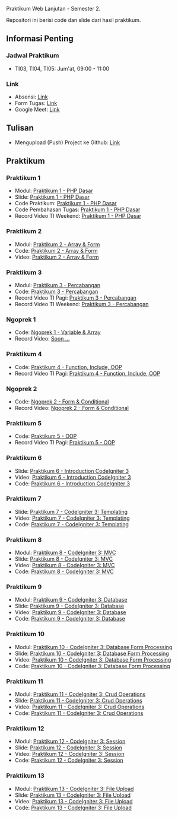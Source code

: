 Praktikum Web Lanjutan - Semester 2.

Repositori ini berisi code dan slide dari hasil praktikum.

## Informasi Penting

### Jadwal Praktikum

- TI03, TI04, TI05: Jum'at, 09:00 - 11:00

### Link

- Absensi: [Link](http://forms.gle/GJizFgnWFonogNUh7)
- Form Tugas: [Link](http://forms.gle/7BqQy4vNu7d4A6Lf9)
- Google Meet: [Link](http://meet.google.com/njg-mhqy-qvw)

## Tulisan

- Mengupload (Push) Project ke Github: [Link](https://aufaroot18.medium.com/mengupload-push-project-ke-github-5150cccb4409)

## Praktikum

### Praktikum 1

- Modul: [Praktikum 1 - PHP Dasar](https://elen.nurulfikri.ac.id/pluginfile.php/33857/mod_resource/content/0/01_praktikum_php.pdf)
- Slide: [Praktikum 1 - PHP Dasar](https://aufaroot18.github.io/pwl/Praktikum%201/Slide/Praktikum%201.pdf)
- Code Praktikum: [Praktikum 1 - PHP Dasar](https://github.com/aufaroot18/pwl/tree/main/Praktikum%201/Code)
- Code Pembahasan Tugas: [Praktikum 1 - PHP Dasar](https://github.com/aufaroot18/pwl/tree/main/Praktikum%201/Code%20Pembahasan%20Tugas)
- Record Video TI Weekend: [Praktikum 1 - PHP Dasar](https://drive.google.com/file/d/1i0TY5ptc_gER9yhMAkX2dxdXWE55yLLf/view)

### Praktikum 2

- Modul: [Praktikum 2 - Array & Form](https://elen.nurulfikri.ac.id/pluginfile.php/33857/mod_resource/content/0/01_praktikum_php.pdf)
- Code: [Praktikum 2 - Array & Form](https://github.com/aufaroot18/pwl/tree/main/Praktikum%202)
- Video: [Praktikum 2 - Array & Form](https://www.youtube.com/watch?v=xyqP6GdKVHk)

### Praktikum 3

- Modul: [Praktikum 3 - Percabangan](https://elen.nurulfikri.ac.id/pluginfile.php/34703/mod_resource/content/0/praktikum02_php.pdf)
- Code: [Praktikum 3 - Percabangan](https://github.com/aufaroot18/pwl/tree/main/Praktikum%203)
- Record Video TI Pagi: [Praktikum 3 - Percabangan](https://drive.google.com/file/d/1jD0PkvaQ-JtiDZeTHiLoTHpcOTPJX4Hs/view?usp=sharing)
- Record Video TI Weekend: [Praktikum 3 - Percabangan](https://drive.google.com/file/d/1PJLZHzRhTxBoxK-6x01vIS3uAfS43np6/view?usp=sharing)

### Ngoprek 1

- Code: [Ngoprek 1 - Variable & Array](https://github.com/aufaroot18/pwl/tree/main/Ngoprek%201/Code)
- Record Video: [Soon ...]()

### Praktikum 4
- Code: [Praktikum 4 - Function, Include, OOP](https://github.com/aufaroot18/pwl/tree/main/Praktikum%204)
- Record Video TI Pagi: [Praktikum 4 - Function, Include, OOP](https://drive.google.com/file/d/1blSIW96B68jy2GrKOJLJt9OpyISGWKdv/view?usp=sharing)

### Ngoprek 2
- Code: [Ngoprek 2 - Form & Conditional](https://github.com/aufaroot18/pwl/tree/main/Ngoprek%202/Code)
- Record Video: [Ngoprek 2 - Form & Conditional](https://drive.google.com/file/d/1fTJPz41BgSUyXlYWtOGD3NK5J0H38iOB/view?usp=sharing)

### Praktikum 5
- Code: [Praktikum 5 - OOP](https://github.com/aufaroot18/pwl/tree/main/Praktikum%205/Code)
- Record Video TI Pagi: [Praktikum 5 - OOP](https://drive.google.com/file/d/1FA6sSnIbkLiVIshbuR9QQePIPdmVUZHG/view?usp=sharing)

### Praktikum 6
- Slide: [Praktikum 6 - Introduction CodeIgniter 3](https://aufaroot18.github.io/pwl/Praktikum%206/Slide/Pertemuan%206.pdf)
- Video: [Praktikum 6 - Introduction CodeIgniter 3](https://youtu.be/IJFdZAWrdNs)
- Code: [Praktikum 6 - Introduction CodeIgniter 3](https://github.com/aufaroot18/pwl/tree/main/Praktikum%206/Code)

### Praktikum 7
- Slide: [Praktikum 7 - CodeIgniter 3: Templating](https://aufaroot18.github.io/pwl/Praktikum%207/Slide/Pertemuan%207.pdf)
- Video: [Praktikum 7 - CodeIgniter 3: Templating](https://youtu.be/vUonoL-8FTI)
- Code: [Praktikum 7 - CodeIgniter 3: Templating](https://github.com/aufaroot18/pwl/tree/main/Praktikum%207/Code/blog)

### Praktikum 8
- Modul: [Praktikum 8 - CodeIgniter 3: MVC](https://elen.nurulfikri.ac.id/pluginfile.php/35852/mod_resource/content/0/praktikum_ci_mvc.pdf)
- Slide: [Praktikum 8 - CodeIgniter 3: MVC](https://aufaroot18.github.io/pwl/Praktikum%208/Slide/Pertemuan%208.pdf)
- Video: [Praktikum 8 - CodeIgniter 3: MVC](https://youtu.be/FL8BEfqT3R4)
- Code: [Praktikum 8 - CodeIgniter 3: MVC](https://github.com/aufaroot18/pwl/tree/main/Praktikum%208/Code/blog)

### Praktikum 9
- Modul: [Praktikum 9 - CodeIgniter 3: Database](https://elen.nurulfikri.ac.id/pluginfile.php/36167/mod_resource/content/0/praktikum_ci_database.pdf)
- Slide: [Praktikum 9 - CodeIgniter 3: Database](https://docs.google.com/presentation/d/1LxA1iw53vrh0G-MJhXsjt6nHl777AU8Oe7qsy_tyrBU/edit?usp=sharing)
- Video: [Praktikum 9 - CodeIgniter 3: Database](https://youtu.be/MYdnO-jjO8s)
- Code: [Praktikum 9 - CodeIgniter 3: Database](https://github.com/aufaroot18/pwl/tree/main/Praktikum%209/Code/blog)

### Praktikum 10
- Modul: [Praktikum 10 - CodeIgniter 3: Database Form Processing](#)
- Slide: [Praktikum 10 - CodeIgniter 3: Database Form Processing](https://docs.google.com/presentation/d/1BIpilXfN8JWjMlj9qiITyx7xcAX5o5kBP9rzY94ANVA/edit?usp=sharing)
- Video: [Praktikum 10 - CodeIgniter 3: Database Form Processing](https://youtu.be/gAqJbEfQT1g)
- Code: [Praktikum 10 - CodeIgniter 3: Database Form Processing](https://github.com/aufaroot18/pwl/tree/main/Praktikum%2010/Code/blog)

### Praktikum 11
- Modul: [Praktikum 11 - CodeIgniter 3: Crud Operations](#)
- Slide: [Praktikum 11 - CodeIgniter 3: Crud Operations](https://docs.google.com/presentation/d/1epLJNafEGdd5bFN2YgNf03pUK959Q48pmgHsu9_RuH8/edit?usp=sharing)
- Video: [Praktikum 11 - CodeIgniter 3: Crud Operations](https://youtu.be/0aKGDw86urU)
- Code: [Praktikum 11 - CodeIgniter 3: Crud Operations](https://github.com/aufaroot18/pwl/tree/main/Praktikum%2011/Code/resource)

### Praktikum 12
- Modul: [Praktikum 12 - CodeIgniter 3: Session](#)
- Slide: [Praktikum 12 - CodeIgniter 3: Session](https://docs.google.com/presentation/d/1cQZpskJzO9TwtbwBENveCWz7xfENhnorLpo08Orply4/edit?usp=sharing)
- Video: [Praktikum 12 - CodeIgniter 3: Session](https://youtu.be/HpfaR3get0Y)
- Code: [Praktikum 12 - CodeIgniter 3: Session](https://github.com/aufaroot18/pwl/tree/main/Praktikum%2012/Code/blog)

### Praktikum 13
- Modul: [Praktikum 13 - CodeIgniter 3: File Upload](#)
- Slide: [Praktikum 13 - CodeIgniter 3: File Upload](https://docs.google.com/presentation/d/1InSnMbVEkS8jYWRSePybrw90wMfXyE571s67fuI9_tQ/edit?usp=sharing)
- Video: [Praktikum 13 - CodeIgniter 3: File Upload](#)
- Code: [Praktikum 13 - CodeIgniter 3: File Upload](https://youtu.be/qgDP_LXSDOw)
